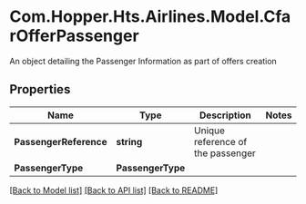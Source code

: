 # Com.Hopper.Hts.Airlines.Model.CfarOfferPassenger
An object detailing the Passenger Information as part of offers creation

## Properties

Name | Type | Description | Notes
------------ | ------------- | ------------- | -------------
**PassengerReference** | **string** | Unique reference of the passenger | 
**PassengerType** | **PassengerType** |  | 

[[Back to Model list]](../README.md#documentation-for-models) [[Back to API list]](../README.md#documentation-for-api-endpoints) [[Back to README]](../README.md)

